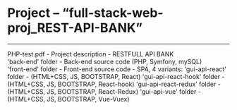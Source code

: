 # Project – “full-stack-web-proj_REST-API-BANK”

--------------------------------------------------

PHP-test.pdf 			- Project description - RESTFULL API BANK   
'back-end' folder		- Back-end source code (PHP, Symfony, mySQL)   
'front-end' folder		- Front-end source code - SPA, 4 variants: 
'gui-api-react' folder		        -  (HTML+CSS, JS, BOOTSTRAP, React)
'gui-api-react-hook' folder		    -  (HTML+CSS, JS, BOOTSTRAP, React-hook)
'gui-api-react-redux' folder		-  (HTML+CSS, JS, BOOTSTRAP, React-Redux)
'gui-api-vue' folder		        -  (HTML+CSS, JS, BOOTSTRAP, Vue-Vuex)
